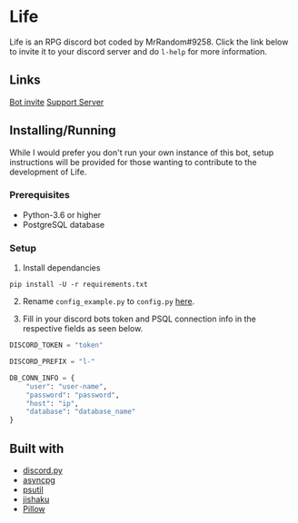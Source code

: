 # Life
Life is an RPG discord bot coded by MrRandom#9258. Click the link below to invite it to your discord server and do `l-help` for more information.

## Links
[Bot invite](https://discordapp.com/oauth2/authorize?client_id=628284183579721747&scope=bot)
[Support Server](https://discord.gg/8a2a486)

## Installing/Running
While I would prefer you don't run your own instance of this bot, setup instructions will be provided for those wanting to contribute to the development of Life.

### Prerequisites
* Python-3.6 or higher
* PostgreSQL database

### Setup
1. Install dependancies
```
pip install -U -r requirements.txt
```
2. Rename `config_example.py` to `config.py` [here](https://github.com/MyNameBeMrRandom/Life/tree/master/Life).

3. Fill in your discord bots token and PSQL connection info in the respective fields as seen below.
```python
DISCORD_TOKEN = "token"

DISCORD_PREFIX = "l-"

DB_CONN_INFO = {
    "user": "user-name",
    "password": "password",
    "host": "ip",
    "database": "database_name"
}

```

## Built with
* [discord.py](https://github.com/Rapptz/discord.py)
* [asyncpg](https://github.com/MagicStack/asyncpg)
* [psutil](https://github.com/giampaolo/psutil)
* [jishaku](https://github.com/Gorialis/jishaku)
* [Pillow](https://github.com/python-pillow/Pillow)
